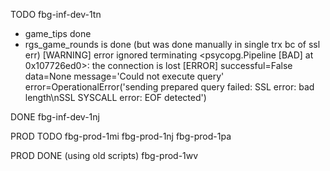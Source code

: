TODO
fbg-inf-dev-1tn
- game_tips done
- rgs_game_rounds is done (but was done manually in single trx bc of ssl err)
[WARNING] error ignored terminating <psycopg.Pipeline [BAD] at 0x107726ed0>: the connection is lost
[ERROR] successful=False data=None message='Could not execute query' error=OperationalError('sending prepared query failed: SSL error: bad length\nSSL SYSCALL error: EOF detected')

DONE
fbg-inf-dev-1nj

PROD TODO
fbg-prod-1mi
fbg-prod-1nj
fbg-prod-1pa

PROD DONE (using old scripts)
fbg-prod-1wv